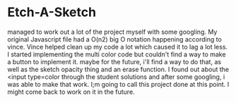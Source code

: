 # Etch-A-Sketch
managed to work out a lot of the project myself with some googling. My original Javascript file had a O(n2) big O notation happening according to vince. Vince helped clean up my code a lot which caused it to lag a lot less. I started implementing the multi color code but couldn't find a way to make a button to implement it. maybe for the future, i'll find a way to do that, as well as the sketch opacity thing and an erase function. I found out about the <input type=color through the student solutions and after some googling, i was able to make that work. I;m going to call this project done at this point. I might come back to work on it in the future.
